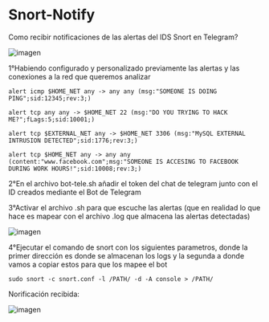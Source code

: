 # Snort-Notify
Como recibir notificaciones de las alertas del IDS Snort en Telegram?

![imagen](https://github.com/AxelEncina/Snort-Notify/assets/83794091/62608964-b9bf-46dd-96da-a0f3a524e247)

1°Habiendo configurado y personalizado previamente las alertas y las conexiones a la red que queremos analizar

```
alert icmp $HOME_NET any -> any any (msg:"SOMEONE IS DOING PING";sid:12345;rev:3;)

alert tcp any any -> $HOME_NET 22 (msg:"DO YOU TRYING TO HACK ME?";fLags:5;sid:10001;)

alert tcp $EXTERNAL_NET any -> $HOME_NET 3306 (msg:"MySQL EXTERNAL INTRUSION DETECTED";sid:1776;rev:3;)

alert tcp $HOME_NET any -> any any (content:"www.facebook.com";msg:"SOMEONE IS ACCESING TO FACEBOOK DURING WORK HOURS!";sid:10008;rev:3;)
```

2°En el archivo bot-tele.sh añadir el token del chat de telegram junto con el ID creados mediante el Bot de Telegram

3°Activar el archivo .sh para que escuche las alertas (que en realidad lo que hace es mapear con el archivo .log que almacena las alertas detectadas)

![imagen](https://github.com/AxelEncina/Snort-Notify/assets/83794091/538644ad-cc27-49fb-8fd2-64fc1a62a498)


4°Ejecutar el comando de snort con los siguientes parametros, donde la primer dirección es donde se almacenan los logs y la segunda a donde vamos a copiar estos para que los mapee el bot

```
sudo snort -c snort.conf -l /PATH/ -d -A console > /PATH/
```

Norificación recibida:

![imagen](https://github.com/AxelEncina/Snort-Notify/assets/83794091/6ba10fcd-5b05-41d6-a40e-2df7c5b74c9e)




